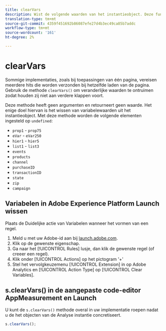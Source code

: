```yaml
---
title: clearVars
description: Wist de volgende waarden van het instantieobject. Deze functie verwijdert de elementen (plaatst hen als "undefined.")
translation-type: tm+mt
source-git-commit: 4359f451692b86087efe27d4b3ec49ca85b7addc
workflow-type: tm+mt
source-wordcount: '161'
ht-degree: 2%

---
```



# clearVars

Sommige implementaties, zoals bij toepassingen van één pagina, vereisen meerdere hits die worden verzonden bij hetzelfde laden van de pagina. Gebruik de methode `clearVars()` om veranderlijke waarden te ontruimen zodat houden zij niet aan verdere klappen voort.

Deze methode heeft geen argumenten en retourneert geen waarde. Het enige doel hiervan is het wissen van variabelewaarden uit het instantieobject. Met deze methode worden de volgende elementen ingesteld op `undefined`:

* `prop1` - `prop75`
* `eVar` -  `eVar250`
* `hier1` -  `hier5`
* `list1` -  `list3`
* `events`
* `products`
* `channel`
* `purchaseID`
* `transactionID`
* `state`
* `zip`
* `campaign`

## Variabelen in Adobe Experience Platform Launch wissen

Plaats de Duidelijke actie van Variabelen wanneer het vormen van een regel.

1. Meld u met uw Adobe-id aan bij [launch.adobe.com](https://launch.adobe.com).
2. Klik op de gewenste eigenschap.
3. Ga naar het [!UICONTROL Rules] lusje, dan klik de gewenste regel (of creeer een regel).
4. Klik onder [!UICONTROL Actions] op het pictogram &#39;+&#39;
5. Stel het vervolgkeuzemenu [!UICONTROL Extension] in op Adobe Analytics en [!UICONTROL Action Type] op [!UICONTROL Clear Variables].

## s.clearVars() in de aangepaste code-editor AppMeasurement en Launch

U kunt de `s.clearVars()` methode overal in uw implementatie roepen nadat u de het objecten van de Analyse instantie concretiseert.

```js
s.clearVars();
```
